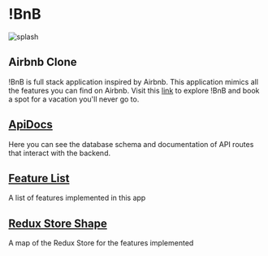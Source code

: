 # !BnB
![splash](https://i.imgur.com/4r8TJra.png)
## Airbnb Clone
!BnB is full stack application inspired by Airbnb. This application mimics all the features you can find on Airbnb. Visit this [link](https://ben-bnb-api.herokuapp.com/) to explore !BnB and book a spot for a vacation you'll never go to.
## [ApiDocs](https://github.com/Benties/API-project/tree/main/backend#readme)
Here you can see the database schema and documentation of API routes that interact with the backend.
## [Feature List](https://github.com/Benties/API-project/wiki/Feature-List)
A list of features implemented in this app
## [Redux Store Shape](https://github.com/Benties/API-project/wiki/Redux-Store-Shape)
A map of the Redux Store for the features implemented 

